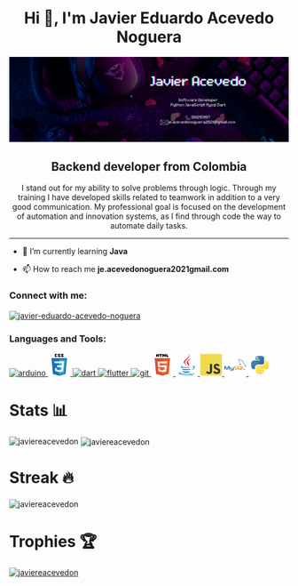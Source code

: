 <h1 align="center">Hi 👋, I'm Javier Eduardo Acevedo Noguera</h1>

![banner](./resources/img/Banner.png)
<h2 align="center">Backend developer from Colombia</h2>

<p align="center">I stand out for my ability to solve problems through logic. Through my training I have developed skills related to teamwork in addition to a very good communication. My professional goal is focused on the development of automation and innovation systems, as I find through code the way to automate daily tasks.</p>

---

- 🌱 I’m currently learning **Java**

- 📫 How to reach me **je.acevedonoguera2021gmail.com**

<h3 align="left">Connect with me:</h3>
<p align="left">
<a href="https://linkedin.com/in/javier-eduardo-acevedo-noguera" target="blank"><img align="center" src="https://raw.githubusercontent.com/rahuldkjain/github-profile-readme-generator/master/src/images/icons/Social/linked-in-alt.svg" alt="javier-eduardo-acevedo-noguera" height="30" width="40" /></a>
</p>

<h3 align="left">Languages and Tools:</h3>
<p align="left"> <a href="https://www.arduino.cc/" target="_blank" rel="noreferrer"> <img src="https://cdn.worldvectorlogo.com/logos/arduino-1.svg" alt="arduino" width="40" height="40"/> </a> <a href="https://www.w3schools.com/css/" target="_blank" rel="noreferrer"> <img src="https://raw.githubusercontent.com/devicons/devicon/master/icons/css3/css3-original-wordmark.svg" alt="css3" width="40" height="40"/> </a> <a href="https://dart.dev" target="_blank" rel="noreferrer"> <img src="https://www.vectorlogo.zone/logos/dartlang/dartlang-icon.svg" alt="dart" width="40" height="40"/> </a> <a href="https://flutter.dev" target="_blank" rel="noreferrer"> <img src="https://www.vectorlogo.zone/logos/flutterio/flutterio-icon.svg" alt="flutter" width="40" height="40"/> </a> <a href="https://git-scm.com/" target="_blank" rel="noreferrer"> <img src="https://www.vectorlogo.zone/logos/git-scm/git-scm-icon.svg" alt="git" width="40" height="40"/> </a> <a href="https://www.w3.org/html/" target="_blank" rel="noreferrer"> <img src="https://raw.githubusercontent.com/devicons/devicon/master/icons/html5/html5-original-wordmark.svg" alt="html5" width="40" height="40"/> </a> <a href="https://www.java.com" target="_blank" rel="noreferrer"> <img src="https://raw.githubusercontent.com/devicons/devicon/master/icons/java/java-original.svg" alt="java" width="40" height="40"/> </a> <a href="https://developer.mozilla.org/en-US/docs/Web/JavaScript" target="_blank" rel="noreferrer"> <img src="https://raw.githubusercontent.com/devicons/devicon/master/icons/javascript/javascript-original.svg" alt="javascript" width="40" height="40"/> </a> <a href="https://www.mysql.com/" target="_blank" rel="noreferrer"> <img src="https://raw.githubusercontent.com/devicons/devicon/master/icons/mysql/mysql-original-wordmark.svg" alt="mysql" width="40" height="40"/> </a> <a href="https://www.python.org" target="_blank" rel="noreferrer"> <img src="https://raw.githubusercontent.com/devicons/devicon/master/icons/python/python-original.svg" alt="python" width="40" height="40"/> </a> </p>

# Stats 📊
<p><img align="left" src="https://github-readme-stats.vercel.app/api/top-langs?username=javiereacevedon&show_icons=true&title_color=1e1e1e&text_color=757575&bg_color=4f378a&locale=en&layout=compact" alt="javiereacevedon" /></p>

<p>&nbsp;<img align="center" src="https://github-readme-stats.vercel.app/api?username=javiereacevedon&show_icons=true&title_color=ffffff&text_color=757575&bg_color=21005d&locale=en" alt="javiereacevedon" /></p>

# Streak 🔥
<p><img align="center" src="https://github-readme-streak-stats.herokuapp.com/?user=javiereacevedon&theme=dark" alt="javiereacevedon" /></p>

# Trophies 🏆
<p align="left"> <a href="https://github.com/ryo-ma/github-profile-trophy"><img src="https://github-profile-trophy.vercel.app/?username=javiereacevedon" alt="javiereacevedon" /></a> </p>